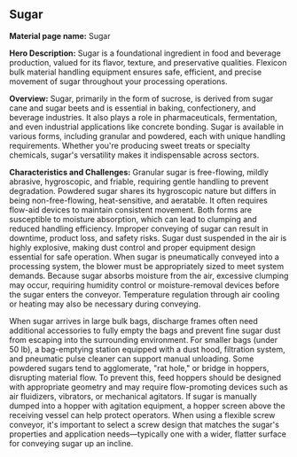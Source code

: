 ## Sugar

**Material page name:** Sugar

**Hero Description:** Sugar is a foundational ingredient in food and beverage production, valued for its flavor, texture, and preservative qualities. Flexicon bulk material handling equipment ensures safe, efficient, and precise movement of sugar throughout your processing operations.

**Overview:** Sugar, primarily in the form of sucrose, is derived from sugar cane and sugar beets and is essential in baking, confectionery, and beverage industries. It also plays a role in pharmaceuticals, fermentation, and even industrial applications like concrete bonding. Sugar is available in various forms, including granular and powdered, each with unique handling requirements. Whether you're producing sweet treats or specialty chemicals, sugar's versatility makes it indispensable across sectors.

**Characteristics and Challenges:** Granular sugar is free-flowing, mildly abrasive, hygroscopic, and friable, requiring gentle handling to prevent degradation. Powdered sugar shares its hygroscopic nature but differs in being non-free-flowing, heat-sensitive, and aeratable. It often requires flow-aid devices to maintain consistent movement. Both forms are susceptible to moisture absorption, which can lead to clumping and reduced handling efficiency. Improper conveying of sugar can result in downtime, product loss, and safety risks. Sugar dust suspended in the air is highly explosive, making dust control and proper equipment design essential for safe operation. When sugar is pneumatically conveyed into a processing system, the blower must be appropriately sized to meet system demands. Because sugar absorbs moisture from the air, excessive clumping may occur, requiring humidity control or moisture-removal devices before the sugar enters the conveyor. Temperature regulation through air cooling or heating may also be necessary during conveying.

When sugar arrives in large bulk bags, discharge frames often need additional accessories to fully empty the bags and prevent fine sugar dust from escaping into the surrounding environment. For smaller bags (under 50 lb), a bag-emptying station equipped with a dust hood, filtration system, and pneumatic pulse cleaner can support manual unloading. Some powdered sugars tend to agglomerate, "rat hole," or bridge in hoppers, disrupting material flow. To prevent this, feed hoppers should be designed with appropriate geometry and may require flow-promoting devices such as air fluidizers, vibrators, or mechanical agitators. If sugar is manually dumped into a hopper with agitation equipment, a hopper screen above the receiving vessel can help protect operators. When using a flexible screw conveyor, it's important to select a screw design that matches the sugar's properties and application needs—typically one with a wider, flatter surface for conveying sugar up an incline.
